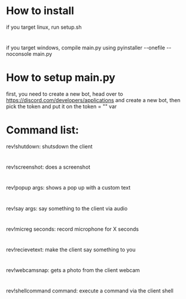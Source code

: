 # How to install
if you target linux, run setup.sh
#
if you target windows, compile main.py using pyinstaller --onefile --noconsole main.py

# How to setup main.py
first, you need to create a new bot, head over to https://discord.com/developers/applications  and create a new bot, then pick the token and put it on the token = "" var

# Command list:
rev!shutdown: shutsdown the client
#
rev!screenshot: does a screenshot
#
rev!popup args: shows a pop up with a custom text
#
rev!say args: say something to the client via audio
#
rev!micreg seconds: record microphone for X seconds
#
rev!recievetext: make the client say something to you
#
rev!webcamsnap: gets a photo from the client webcam
#
rev!shellcommand command: execute a command via the client shell 

